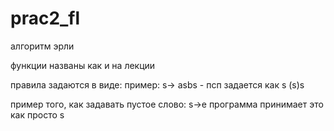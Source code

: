 # prac2_fl

алгоритм эрли

функции названы как и на лекции

правила задаются в виде:
пример:
s-> asbs - псп задается как s (s)s

пример того, как задавать пустое слово:
s->e программа принимает это как просто s



